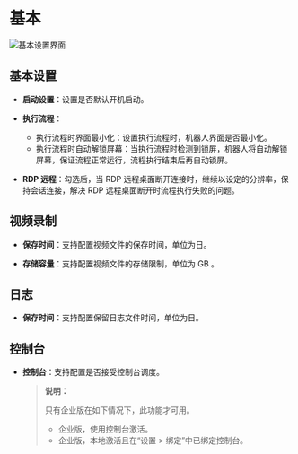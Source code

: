 # 基本

![基本设置界面](https://docimages.blob.core.chinacloudapi.cn/images/Robot/robotbasicsetting20210927.png)

## 基本设置

- **启动设置**：设置是否默认开机启动。
- **执行流程**：

    - 执行流程时界面最小化：设置执行流程时，机器人界面是否最小化。
    - 执行流程时自动解锁屏幕：当执行流程时检测到锁屏，机器人将自动解锁屏幕，保证流程正常运行，流程执行结束后再自动锁屏。

- **RDP 远程**：勾选后，当 RDP 远程桌面断开连接时，继续以设定的分辨率，保持会话连接，解决 RDP 远程桌面断开时流程执行失败的问题。

## 视频录制

- **保存时间**：支持配置视频文件的保存时间，单位为日。

- **存储容量**：支持配置视频文件的存储限制，单位为 GB 。

## 日志

- **保存时间**：支持配置保留日志文件时间，单位为日。

## 控制台

- **控制台**：支持配置是否接受控制台调度。

  > **说明：**
  >
  > 只有企业版在如下情况下，此功能才可用。
  >
  >- 企业版，使用控制台激活。
  >- 企业版，本地激活且在“设置 > 绑定”中已绑定控制台。